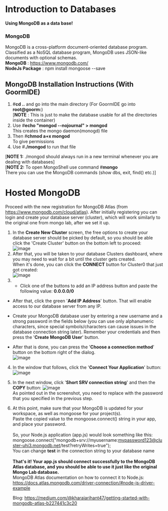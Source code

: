 # Introduction to Databases
**Using MongoDB as a data base!**
      
### MongoDB
MongoDB is a cross-platform document-oriented database program. Classified as a NoSQL database program, MongoDB uses JSON-like documents with optional schemas.    
**MongoDB** : https://www.mongodb.com/      
**NodeJs Package** : npm install mongoose --save
## MongoDB Installation Instructions (With GoormIDE)
1. #**cd ..** and go into the main directory (For GoormIDE go into **root@goorm:**)        
[**NOTE** : This is just to make the database usable for all the directories inside the container)      
2. Use #**echo "mongod --nojournal" > mongod**     
This creates the mongo daemon(monogd) file     
3. Then #**chmod a+x mongod**     
To give permissions     
4. Use #**./mongod** to run that file    
      
[**NOTE 1:** ./mongod should always run in a new terminal whenever you are dealing with databases]    
[**NOTE 2:** To open MongoShell use command #**mongo**    
There you can use the MongoDB commands (show dbs, exit, find() etc.)]

# Hosted MongoDB
Proceed with the new registration for MongoDB Atlas (from  https://www.mongodb.com/cloud/atlas). After initially registering you can login and create your database server (cluster), which will work similarly to the original one from mongo lab, after we set it up.        
1) In the **Create New Cluster** screen, the free options to create your database server should be picked by default, so you should be able click the 'Create Cluster' button on the bottom left to proceed:           
![image](https://user-images.githubusercontent.com/55139904/92408499-46c73600-f15b-11ea-81b3-e16784ac0235.png)
2) After that, you will be taken to your database Clusters dashboard, where you may need to wait for a bit until the cluster gets created.       
When it's done, you can click the **CONNECT** button for Cluster0 that just got created:             
![image](https://user-images.githubusercontent.com/55139904/92408877-6874ed00-f15c-11ea-93ff-05268ed48f9c.png)
3) - Click one of the buttons to add an IP address button and paste the following value: **0.0.0.0/0**    
      
- After that, click the green '**Add IP Address**' button. That will enable access to our database server from any IP.           
        
- Create your MongoDB database user by entering a new username and a strong password in the fields below (you can use only alphanumeric characters, since special symbols/characters can cause issues in the database connection string later). Remember your credentials and then press the '**Create MongoDB User**' button.         

- After that is done, you can press the '**Choose a connection method**' button on the bottom right of the dialog.                      
![image](https://user-images.githubusercontent.com/55139904/92409209-695a4e80-f15d-11ea-8f40-9375db51a1f0.png)
4) In the window that follows, click the '**Connect Your Application**' button:             
![image](https://user-images.githubusercontent.com/55139904/92409266-a0c8fb00-f15d-11ea-849d-8a57f23486b6.png)
5) In the next window, click '**Short SRV connection string**' and then the **COPY** button:
![image](https://user-images.githubusercontent.com/55139904/92409526-90fde680-f15e-11ea-9669-868034e15ac5.png)                      
As pointed out in the screenshot, you need to replace <PASSWORD> with the password that you specified in the previous step.            
6) At this point, make sure that your MongoDB is updated for your workspace, as well as mongoose for your project(s).               
Paste the copied value to the mongoose.connect() string in your app, and place your password.        
      <br>
      So, your Node.js application (app.js) would look something like this:
      mongoose.connect("mongodb+srv://myusername:mypassword123@cluster-uhi3.mongodb.net/test?retryWrites=true");     
You can change **test** in the connection string to your database name    
      <br>
**That's it! Your app.js should connect successfully to the MongoDB Atlas database, and you should be able to use it just like the original Mongo Lab database.**      
  MongoDB Atlas documentation on how to connect it to Node.js: https://docs.atlas.mongodb.com/driver-connection/#node-js-driver-example
      
      Blog: https://medium.com/@kharaiarihant47/getting-started-with-mongodb-atlas-b227441c3c20
  










